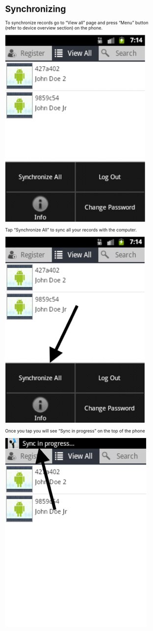 # Synchronizing

To synchronize records go to “View all” page and press “Menu” button (refer to device overview section) on the phone.

![](../assets/images/synchronizing-1.png)

Tap “Synchronize All” to sync all your records with the computer.

![](../assets/images/synchronizing-2.png)

Once you tap you will see “Sync in progress” on the top of the phone

![](../assets/images/synchronizing-3.png)
